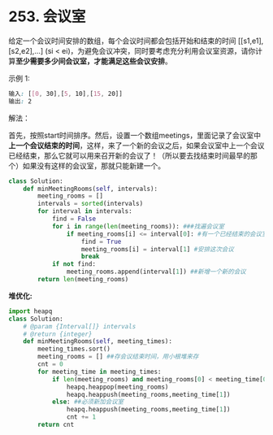 # 253. 会议室

给定一个会议时间安排的数组，每个会议时间都会包括开始和结束的时间 [[s1,e1],[s2,e2],...] (si < ei)，为避免会议冲突，同时要考虑充分利用会议室资源，请你计算**至少需要多少间会议室，才能满足这些会议安排**。

示例 1:

```css
输入: [[0, 30],[5, 10],[15, 20]]
输出: 2
```

解法：

首先，按照start时间排序。然后，设置一个数组meetings，里面记录了会议室中**上一个会议结束的时间**，这样，来了一个新的会议之后，如果会议室中上一个会议已经结束，那么它就可以用来召开新的会议了！（所以要去找结束时间最早的那个）如果没有这样的会议室，那就只能新建一个。

```python
class Solution:
    def minMeetingRooms(self, intervals):
        meeting_rooms = []
        intervals = sorted(intervals)
        for interval in intervals:
            find = False
            for i in range(len(meeting_rooms)): ###找遍会议室
                if meeting_rooms[i] <= interval[0]: #有一个已经结束的会议室
                    find = True
                    meeting_rooms[i] = interval[1] #安排这次会议
                    break
            if not find:
                meeting_rooms.append(interval[1]) ##新增一个新的会议
        return len(meeting_rooms)
```

**堆优化:**

```python
import heapq
class Solution:
    # @param {Interval[]} intervals
    # @return {integer}
    def minMeetingRooms(self, meeting_times):
        meeting_times.sort()
        meeting_rooms = [] ##存会议结束时间，用小根堆来存
        cnt = 0
        for meeting_time in meeting_times:
            if len(meeting_rooms) and meeting_rooms[0] < meeting_time[0]: ##最小结束时间比这个会议开始时间小，那么可以重复利用
                heapq.heappop(meeting_rooms)
                heapq.heappush(meeting_rooms,meeting_time[1])
            else: ##必须新加会议室
                heapq.heappush(meeting_rooms,meeting_time[1])
                cnt += 1
        return cnt
```

